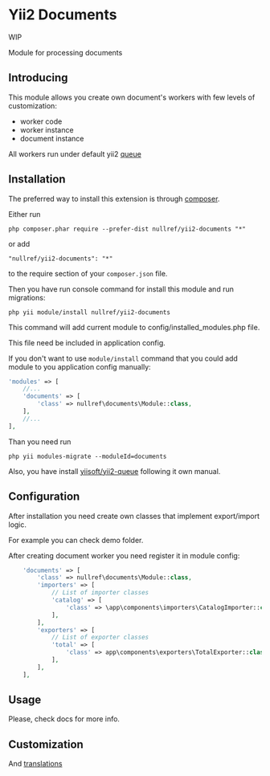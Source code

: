 Yii2 Documents
===============

WIP

Module for processing documents

Introducing
-----------

This module allows you create own document's workers with few levels of customization:
 - worker code
 - worker instance 
 - document instance


All workers run under default yii2 [queue](https://github.com/yiisoft/yii2-queue)


Installation
------------

The preferred way to install this extension is through [composer](http://getcomposer.org/download/).

Either run

```
php composer.phar require --prefer-dist nullref/yii2-documents "*"
```

or add

```
"nullref/yii2-documents": "*"
```

to the require section of your `composer.json` file.

Then you have run console command for install this module and run migrations:

```
php yii module/install nullref/yii2-documents
```

This command will add current module to config/installed_modules.php file.

This file need be included in application config.

If you don't want to use `module/install` command that you could add module to you application config manually:

```php
'modules' => [
    //...
    'documents' => [
        'class' => nullref\documents\Module::class,
    ],
    //...
],
```

Than you need run 
```
php yii modules-migrate --moduleId=documents
```

Also, you have install [yiisoft/yii2-queue](https://github.com/yiisoft/yii2-queue) following it own manual.


Configuration
-------------

After installation you need create own classes that implement export/import logic.

For example you can check demo folder.

After creating document worker you need register it in module config:


```php
    'documents' => [
        'class' => nullref\documents\Module::class,
        'importers' => [
            // List of importer classes
            'catalog' => [
                'class' => \app\components\importers\CatalogImporter::class,
            ],
        ],
        'exporters' => [
            // List of exporter classes
            'total' => [
                'class' => app\components\exporters\TotalExporter::class,
            ],
        ],
    ],
```

Usage
-----

Please, check docs for more info.

Customization
-------------

And [translations](https://github.com/NullRefExcep/yii2-core#translation-overriding)

